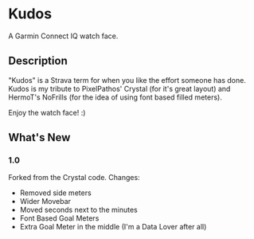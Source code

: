 # Kudos
A Garmin Connect IQ watch face.

## Description
"Kudos" is a Strava term for when you like the effort someone has done.
Kudos is my tribute to PixelPathos' Crystal (for it's great layout) and HermoT's NoFrills (for the idea of using font based filled meters). 

Enjoy the watch face! :)

## What's New

### 1.0
Forked from the Crystal code. 
Changes:
- Removed side meters
- Wider Movebar
- Moved seconds next to the minutes
- Font Based Goal Meters
- Extra Goal Meter in the middle (I'm a Data Lover after all) 